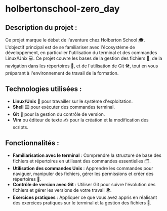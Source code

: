 # holbertonschool-zero_day

## Description du projet :
Ce projet marque le début de l'aventure chez Holberton School 🎓. L'objectif principal est de se familiariser avec l'écosystème de développement, en particulier l'utilisation du terminal et des commandes Linux/Unix 💻. Ce projet couvre les bases de la gestion des fichiers 📂, de la navigation dans les répertoires 🧭, et de l'utilisation de Git 🛠, tout en vous préparant à l'environnement de travail de la formation.

## Technologies utilisées :
- **Linux/Unix** 🐧 pour travailler sur le système d'exploitation.
- **Shell** ⌨️ pour exécuter des commandes terminal.
- **Git** 🌱 pour la gestion du contrôle de version.
- **Vim** ou éditeur de texte ✍️ pour la création et la modification des scripts.

## Fonctionnalités :
- **Familiarisation avec le terminal** : Comprendre la structure de base des fichiers et répertoires en utilisant des commandes essentielles 🗂️.
- **Utilisation des commandes Unix** : Apprendre les commandes pour naviguer, manipuler des fichiers, gérer les permissions et créer des répertoires 🔧.
- **Contrôle de version avec Git** : Utiliser Git pour suivre l'évolution des fichiers et gérer les versions de votre travail 🌍.
- **Exercices pratiques** : Appliquer ce que vous avez appris en réalisant des exercices pratiques sur le terminal et la gestion des fichiers 📘.
